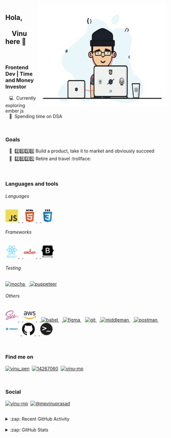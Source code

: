 <img align="right" alt="GIF" src="images/banner.gif" width="400" height="320"/>

## Hola, <br><br> &nbsp;&nbsp;&nbsp; Vinu here 👋
<br>

### Frontend Dev | Time and Money Investor

&nbsp;&nbsp;&nbsp;💻&nbsp;&nbsp;Currently exploring ember js<br>
&nbsp;&nbsp;&nbsp;📖&nbsp;&nbsp;Spending time on DSA<br>

<br>

### Goals

&nbsp;&nbsp;&nbsp;🌱&nbsp;&nbsp;2️⃣0️⃣3️⃣0️⃣ Build a product, take it to market and obviously succeed<br>
&nbsp;&nbsp;&nbsp;🌴&nbsp;&nbsp;2️⃣0️⃣3️⃣5️⃣ Retire and travel :trollface: 

<br>

### Languages and tools
   
   ###### Languages
   <a href="https://developer.mozilla.org/en-US/docs/Web/JavaScript" target="_blank"> <img src="https://raw.githubusercontent.com/devicons/devicon/master/icons/javascript/javascript-original.svg" alt="javascript" width="40" height="40"/> </a>&nbsp;&nbsp;<a href="https://www.w3.org/html/" target="_blank"> <img src="https://raw.githubusercontent.com/devicons/devicon/master/icons/html5/html5-original-wordmark.svg" alt="html5" width="40" height="40"/> </a>&nbsp;&nbsp;<a href="https://www.w3schools.com/css/" target="_blank"> <img src="https://raw.githubusercontent.com/devicons/devicon/master/icons/css3/css3-original-wordmark.svg" alt="css3" width="40" height="40"/> </a>

   ###### Frameworks
   <a href="https://reactjs.org/" target="_blank"> <img src="https://raw.githubusercontent.com/devicons/devicon/master/icons/react/react-original-wordmark.svg" alt="react" width="40" height="40"/> </a>&nbsp;&nbsp;<a href="https://emberjs.com/" target="_blank"> <img src="https://raw.githubusercontent.com/devicons/devicon/master/icons/ember/ember-original-wordmark.svg" alt="ember" width="40" height="40"/> </a>&nbsp;&nbsp;<a href="https://getbootstrap.com" target="_blank"> <img src="https://raw.githubusercontent.com/devicons/devicon/master/icons/bootstrap/bootstrap-plain-wordmark.svg" alt="bootstrap" width="40" height="40"/> </a>

   ###### Testing
   <a href="https://mochajs.org" target="_blank"> <img src="https://www.vectorlogo.zone/logos/mochajs/mochajs-icon.svg" alt="mocha" width="40" height="40"/> </a>&nbsp;&nbsp;<a href="https://github.com/puppeteer/puppeteer" target="_blank"> <img src="https://www.vectorlogo.zone/logos/pptrdev/pptrdev-official.svg" alt="puppeteer" width="40" height="40"/> </a>

   ###### Others
   <a href="https://sass-lang.com" target="_blank"> <img src="https://raw.githubusercontent.com/devicons/devicon/master/icons/sass/sass-original.svg" alt="sass" width="40" height="40"/> </a>&nbsp;&nbsp;<a href="https://aws.amazon.com" target="_blank"> <img src="https://raw.githubusercontent.com/devicons/devicon/master/icons/amazonwebservices/amazonwebservices-original-wordmark.svg" alt="aws" width="40" height="40"/> </a>&nbsp;&nbsp;<a href="https://babeljs.io/" target="_blank"> <img src="https://www.vectorlogo.zone/logos/babeljs/babeljs-icon.svg" alt="babel" width="40" height="40"/> </a>&nbsp;&nbsp;<a href="https://www.figma.com/" target="_blank"> <img src="https://www.vectorlogo.zone/logos/figma/figma-icon.svg" alt="figma" width="40" height="40"/> </a>&nbsp;&nbsp; <a href="https://git-scm.com/" target="_blank"> <img src="https://www.vectorlogo.zone/logos/git-scm/git-scm-icon.svg" alt="git" width="40" height="40"/> </a>&nbsp;&nbsp;<a href="https://middlemanapp.com/" target="_blank"> <img src="https://raw.githubusercontent.com/leungwensen/svg-icon/b84b3f3a3da329b7c1d02346865f8e98beb05413/dist/svg/logos/middleman.svg" alt="middleman" width="40" height="40"/> </a>&nbsp;&nbsp;<a href="https://postman.com" target="_blank"> <img src="https://www.vectorlogo.zone/logos/getpostman/getpostman-icon.svg" alt="postman" width="40" height="40"/> </a>&nbsp;&nbsp;<a href="https://webpack.js.org" target="_blank"> <img src="https://raw.githubusercontent.com/devicons/devicon/d00d0969292a6569d45b06d3f350f463a0107b0d/icons/webpack/webpack-original-wordmark.svg" alt="webpack" width="40" height="40"/></a>&nbsp;&nbsp;<a href="https://github.com/" target="_blank"> <img src="https://raw.githubusercontent.com/github/explore/78df643247d429f6cc873026c0622819ad797942/topics/github/github.png" alt="webpack" width="40" height="40"/> </a>&nbsp;&nbsp;<a href="https://en.wikipedia.org/wiki/Terminal_(macOS)" target="_blank"> <img src="https://raw.githubusercontent.com/github/explore/80688e429a7d4ef2fca1e82350fe8e3517d3494d/topics/terminal/terminal.png" alt="webpack" width="40" height="40"/> </a>
      

<br>

### Find me on
<a href="https://codepen.io/vinu_pen" target="blank"><img align="center" src="https://img.shields.io/badge/Codepen-000000?style=for-the-badge&logo=codepen&logoColor=white" alt="vinu_pen" height="30" width="100" /></a>&nbsp;&nbsp;<a href="https://stackoverflow.com/users/14267060" target="blank"><img align="center" src="https://img.shields.io/badge/Stack_Overflow-FE7A16?style=for-the-badge&logo=stack-overflow&logoColor=white" alt="14267060" height="30" width="110" /></a>&nbsp;&nbsp;<a href="https://www.leetcode.com/vinu-mp" target="blank"><img align="center" src="https://img.shields.io/badge/-LeetCode-FFA116?style=for-the-badge&logo=LeetCode&logoColor=black" alt="vinu-mp" height="30" width="100" /></a>

<br>

### Social
<a href="https://linkedin.com/in/vinu-mp" target="blank"><img align="center" src="https://img.shields.io/badge/LinkedIn-0077B5?style=for-the-badge&logo=linkedin&logoColor=white" alt="vinu-mp" height="30" width="100" /></a>&nbsp;&nbsp;<a href="https://twitter.com/@mpvinuprasad" target="blank"><img align="center" src="https://img.shields.io/badge/Twitter-1DA1F2?style=for-the-badge&logo=twitter&logoColor=white" alt="@mpvinuprasad" height="30" width="100" /></a>


<br>

<details>
  <summary>:zap: Recent GitHub Activity</summary>
  
  <!--START_SECTION:activity-->
1. 🗣 Commented on [#4140](https://github.com/react-bootstrap/react-bootstrap/issues/4140) in [react-bootstrap/react-bootstrap](https://github.com/react-bootstrap/react-bootstrap)
2. 🎉 Merged PR [#3](https://github.com/vinu-mp/github-readme-generator/pull/3) in [vinu-mp/github-readme-generator](https://github.com/vinu-mp/github-readme-generator)
<!--END_SECTION:activity-->
</details>

<br>

<details>
  <summary>:zap: GitHub Stats</summary>
   <br>
  <img align="left" alt="codeSTACKr's GitHub Stats" src="https://github-readme-stats-vinu-mp.vercel.app/api?username=vinu-mp&theme=synthwave&show_icons=true&hide_border=true" />

</details>
